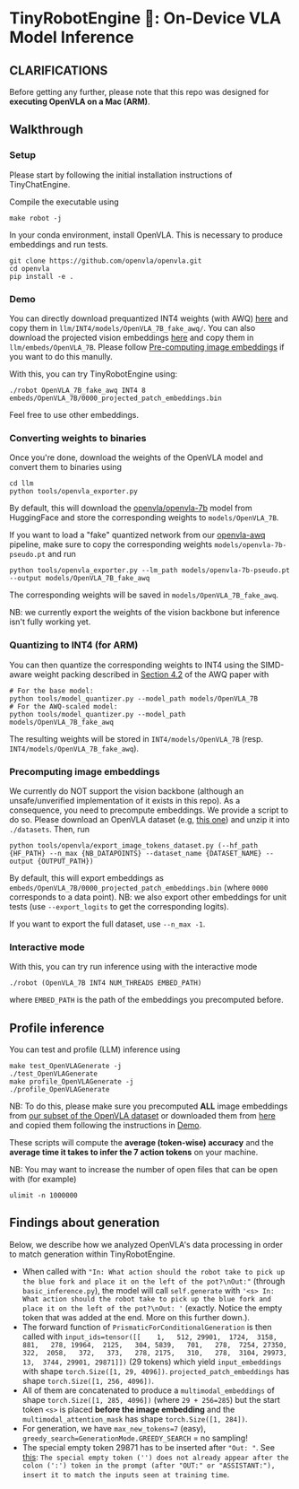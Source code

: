 # TinyRobotEngine 🤖: On-Device VLA Model Inference

## CLARIFICATIONS

Before getting any further, please note that this repo was designed for **executing OpenVLA on a Mac (ARM)**.

## Walkthrough

### Setup

Please start by following the initial installation instructions of TinyChatEngine.

Compile the executable using
```shell
make robot -j
```

In your conda environment, install OpenVLA. This is necessary to produce embeddings and run tests.
```shell
git clone https://github.com/openvla/openvla.git
cd openvla
pip install -e .
```

### Demo

You can directly download prequantized INT4 weights (with AWQ) [here](https://drive.google.com/file/d/1P_L6UzYWV5IuX1QSr3KVEXcSQ96nPYOL/view?usp=sharing) and copy them in `llm/INT4/models/OpenVLA_7B_fake_awq/`. You can also download the projected vision embeddings [here](https://drive.google.com/file/d/1QzYbbwMJjj-VI4rxx7aH5TJJ9uCGkDNY/view?usp=sharing) and copy them in `llm/embeds/OpenVLA_7B`. Please follow [Pre-computing image embeddings](#precomputing-image-embeddings) if you want to do this manully.

With this, you can try TinyRobotEngine using:
```shell
./robot OpenVLA_7B_fake_awq INT4 8 embeds/OpenVLA_7B/0000_projected_patch_embeddings.bin
```

Feel free to use other embeddings.

### Converting weights to binaries

Once you're done, download the weights of the OpenVLA model and convert them to binaries using
```shell
cd llm 
python tools/openvla_exporter.py
```

By default, this will download the [openvla/openvla-7b](https://huggingface.co/openvla/openvla-7b) model from HuggingFace and store the corresponding weights to `models/OpenVLA_7B`.

If you want to load a "fake" quantized network from our [openvla-awq](https://github.com/seanxzhan/llm-awq) pipeline, make sure to copy the corresponding weights `models/openvla-7b-pseudo.pt` and run
```shell
python tools/openvla_exporter.py --lm_path models/openvla-7b-pseudo.pt --output models/OpenVLA_7B_fake_awq
```
The corresponding weights will be saved in `models/OpenVLA_7B_fake_awq`.

NB: we currently export the weights of the vision backbone but inference isn't fully working yet.

### Quantizing to INT4 (for ARM)

You can then quantize the corresponding weights to INT4 using the SIMD-aware weight packing described in [Section 4.2](https://arxiv.org/pdf/2306.00978) of the AWQ paper with
```shell
# For the base model:
python tools/model_quantizer.py --model_path models/OpenVLA_7B
# For the AWQ-scaled model:
python tools/model_quantizer.py --model_path models/OpenVLA_7B_fake_awq
```
The resulting weights will be stored in `INT4/models/OpenVLA_7B` (resp. `INT4/models/OpenVLA_7B_fake_awq`).

### Precomputing image embeddings

We currently do NOT support the vision backbone (although an unsafe/unverified implementation of it exists in this repo). As a consequence, you need to precompute embeddings. We provide a script to do so. Please download an OpenVLA dataset (e.g, [this one](https://drive.google.com/file/d/1SVoF6u_8pmx5sPWcj4bXETbRlflmFlbZ/view?usp=drive_link)) and unzip it into `./datasets`. Then, run
```shell
python tools/openvla/export_image_tokens_dataset.py (--hf_path {HF_PATH} --n_max {NB_DATAPOINTS} --dataset_name {DATASET_NAME} --output {OUTPUT_PATH})
```

By default, this will export embeddings as `embeds/OpenVLA_7B/0000_projected_patch_embeddings.bin` (where `0000` corresponds to a data point). 
NB: we also export other embeddings for unit tests (use `--export_logits` to get the corresponding logits).

If you want to export the full dataset, use `--n_max -1`.

### Interactive mode

With this, you can try run inference using with the interactive mode
```shell
./robot (OpenVLA_7B INT4 NUM_THREADS EMBED_PATH)
```
where `EMBED_PATH` is the path of the embeddings you precomputed before.

## Profile inference

You can test and profile (LLM) inference using
```shell
make test_OpenVLAGenerate -j
./test_OpenVLAGenerate
make profile_OpenVLAGenerate -j
./profile_OpenVLAGenerate
```

NB: To do this, please make sure you precomputed **ALL** image embeddings from [our subset of the OpenVLA dataset](https://drive.google.com/file/d/1SVoF6u_8pmx5sPWcj4bXETbRlflmFlbZ/view?usp=drive_link) or downloaded them from [here](https://drive.google.com/file/d/1idtrAgZ99IvgVVKQ4S9QPcWRmMJYRZ0U/view?usp=sharing) and copied them following the instructions in [Demo](#demo).

These scripts will compute the **average (token-wise) accuracy** and the **average time it takes to infer the 7 action tokens** on your machine.

NB: You may want to increase the number of open files that can be open with (for example)
```shell
ulimit -n 1000000
```

## Findings about generation

Below, we describe how we analyzed OpenVLA's data processing in order to match generation within TinyRobotEngine.

* When called with `"In: What action should the robot take to pick up the blue fork and place it on the left of the pot?\nOut:"` (through `basic_inference.py`), the model will call `self.generate` with `'<s> In: What action should the robot take to pick up the blue fork and place it on the left of the pot?\nOut: '` (exactly. Notice the empty token that was added at the end. More on this further down.).
* The forward function of `PrismaticForConditionalGeneration` is then called with `input_ids=tensor([[    1,   512, 29901,  1724,  3158,   881,   278, 19964,  2125,   304,
          5839,   701,   278,  7254, 27350,   322,  2058,   372,   373,   278,
          2175,   310,   278,  3104, 29973,    13,  3744, 29901, 29871]])` (29 tokens) which yield `input_embeddings` with shape `torch.Size([1, 29, 4096])`. `projected_patch_embeddings` has shape `torch.Size([1, 256, 4096])`.
* All of them are concatenated to produce a `multimodal_embeddings` of shape `torch.Size([1, 285, 4096])` (where `29 + 256=285`) but the start token `<s>` is placed **before the image embedding** and the `multimodal_attention_mask` has shape `torch.Size([1, 284])`.
* For generation, we have `max_new_tokens=7` (easy), `greedy_search=GenerationMode.GREEDY_SEARCH` = no sampling!
* The special empty token 29871 has to be inserted after `"Out: "`. See [this](https://github.com/openvla/openvla/blob/0214a0c7c09942fb8e0ec3c3948c00e4e8949911/prismatic/extern/hf/modeling_prismatic.py#L510): `The special empty token ('') does not already appear after the colon (':') token in the prompt (after "OUT:" or "ASSISTANT:"), insert it to match the inputs seen at training time`.
